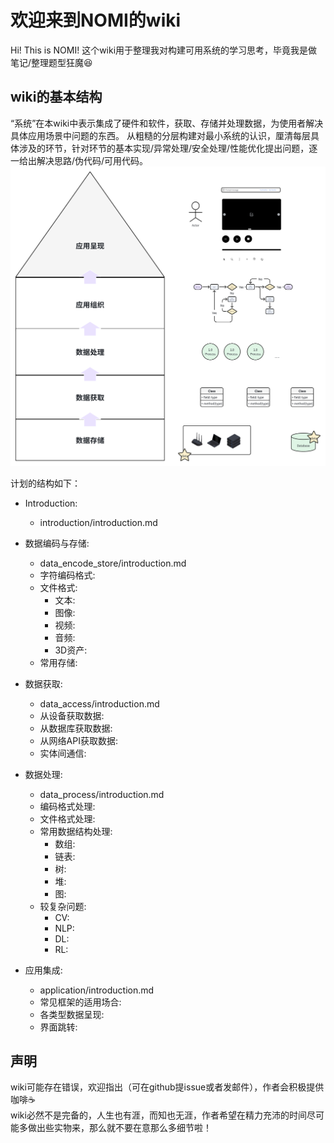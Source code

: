 # 欢迎来到NOMI的wiki

Hi! This is NOMI!
这个wiki用于整理我对构建可用系统的学习思考，毕竟我是做笔记/整理题型狂魔😆

## wiki的基本结构
“系统”在本wiki中表示集成了硬件和软件，获取、存储并处理数据，为使用者解决具体应用场景中问题的东西。
从粗糙的分层构建对最小系统的认识，厘清每层具体涉及的环节，针对环节的基本实现/异常处理/安全处理/性能优化提出问题，逐一给出解决思路/伪代码/可用代码。
![wiki_content_plan.png](./introduction/figure/wiki_content_plan.png)

计划的结构如下：
- Introduction:
  - introduction/introduction.md
- 数据编码与存储:
  - data_encode_store/introduction.md
  - 字符编码格式:
  - 文件格式:
    - 文本:
    - 图像:
    - 视频:
    - 音频:
    - 3D资产:
  - 常用存储:

- 数据获取:
  - data_access/introduction.md
  - 从设备获取数据:
  - 从数据库获取数据:
  - 从网络API获取数据:
  - 实体间通信:

- 数据处理:
  - data_process/introduction.md
  - 编码格式处理:
  - 文件格式处理:
  - 常用数据结构处理:
    - 数组:
    - 链表:
    - 树:
    - 堆:
    - 图:
  - 较复杂问题:
    - CV:
    - NLP:
    - DL:
    - RL:
- 应用集成:
  - application/introduction.md
  - 常见框架的适用场合:
  - 各类型数据呈现:
  - 界面跳转:


## 声明
wiki可能存在错误，欢迎指出（可在github提issue或者发邮件），作者会积极提供咖啡☕  
wiki必然不是完备的，人生也有涯，而知也无涯，作者希望在精力充沛的时间尽可能多做出些实物来，那么就不要在意那么多细节啦！

